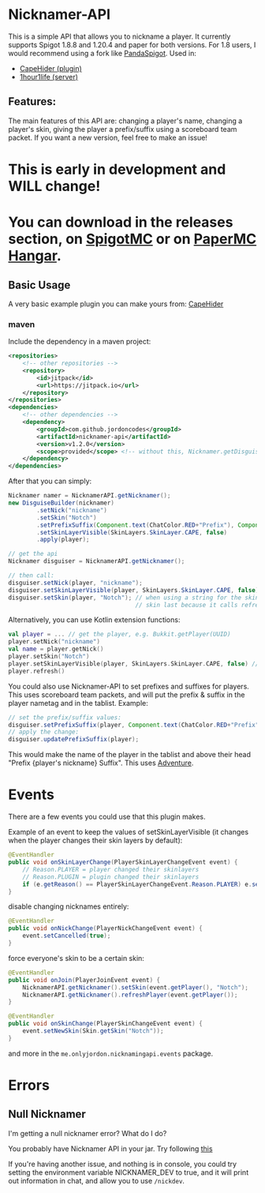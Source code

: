 # Nicknamer-API
This is a simple API that allows you to nickname a player. It currently supports Spigot 1.8.8 and 1.20.4 and paper for both versions. For 1.8 users, I would recommend using a fork like [PandaSpigot](https://github.com/hpfxd/PandaSpigot).
Used in: 
- [CapeHider (plugin)](https://github.com/jordoncodes/CapeHider)
- [1hour1life (server)](https://discord.gg/qcUDTArQC7)
## Features:
The main features of this API are: changing a player's name, changing a player's skin, giving the player a prefix/suffix using a scoreboard team packet. If you want a new version, feel free to make an issue!

# This is early in development and WILL change!
# You can download in the releases section, on [SpigotMC](https://www.spigotmc.org/resources/nicknamer-api.115002/) or on [PaperMC Hangar](https://hangar.papermc.io/onlyjordon/Nicknamer-API).

## Basic Usage
A very basic example plugin you can make yours from: [CapeHider](https://github.com/jordoncodes/CapeHider)

### maven
Include the dependency in a maven project:
```xml
<repositories>
    <!-- other repositories -->
    <repository>
        <id>jitpack</id>
        <url>https://jitpack.io</url>
    </repository>
</repositories>
<dependencies>
    <!-- other dependencies -->
    <dependency>
        <groupId>com.github.jordoncodes</groupId>
        <artifactId>nicknamer-api</artifactId>
        <version>v1.2.0</version>
        <scope>provided</scope> <!-- without this, Nicknamer.getDisguiser() will give you null -->
    </dependency>
</dependencies>
```

After that you can simply:

```java
Nicknamer namer = NicknamerAPI.getNicknamer();
new DisguiseBuilder(nicknamer)
        .setNick("nickname")
        .setSkin("Notch")
        .setPrefixSuffix(Component.text(ChatColor.RED+"Prefix"), Component.text(ChatColor.GREEN+"Suffix"), ChatColor.WHITE, 0)
        .setSkinLayerVisible(SkinLayers.SkinLayer.CAPE, false)
        .apply(player);
```

```java 
// get the api
Nicknamer disguiser = NicknamerAPI.getNicknamer();

// then call:
disguiser.setNick(player, "nickname");
disguiser.setSkinLayerVisible(player, SkinLayers.SkinLayer.CAPE, false); // hide cape
disguiser.setSkin(player, "Notch"); // when using a string for the skin (instead of a Skin), it's best to set the
                                    // skin last because it calls refreshPlayer() as it downloads the skin async.
```

Alternatively, you can use Kotlin extension functions:
```kotlin
val player = ... // get the player, e.g. Bukkit.getPlayer(UUID)
player.setNick("nickname")
val name = player.getNick()
player.setSkin("Notch")
player.setSkinLayerVisible(player, SkinLayers.SkinLayer.CAPE, false) // hide cape
player.refresh()
```

You could also use Nicknamer-API to set prefixes and suffixes for players. This uses scoreboard team packets, and will put the prefix & suffix in the player nametag and in the tablist. Example:
```java
// set the prefix/suffix values:
disguiser.setPrefixSuffix(player, Component.text(ChatColor.RED+"Prefix"), Component.text(ChatColor.GREEN+"Suffix"), ChatColor.WHITE, 0); // last param (int) is a priority in the tablist, higher priority = lower position in tablist.
// apply the change:
disguiser.updatePrefixSuffix(player);
```

This would make the name of the player in the tablist and above their head "Prefix {player's nickname} Suffix". This uses [Adventure](https://docs.advntr.dev/index.html).

# Events
There are a few events you could use that this plugin makes.

Example of an event to keep the values of setSkinLayerVisible (it changes when the player changes their skin layers by default):
```java
@EventHandler
public void onSkinLayerChange(PlayerSkinLayerChangeEvent event) {
    // Reason.PLAYER = player changed their skinlayers
    // Reason.PLUGIN = plugin changed their skinlayers
    if (e.getReason() == PlayerSkinLayerChangeEvent.Reason.PLAYER) e.setCancelled(true);
}
```
disable changing nicknames entirely:

```java
@EventHandler
public void onNickChange(PlayerNickChangeEvent event) {
    event.setCancelled(true);
}
```
force everyone's skin to be a certain skin:

```java
@EventHandler
public void onJoin(PlayerJoinEvent event) {
    NicknamerAPI.getNicknamer().setSkin(event.getPlayer(), "Notch");
    NicknamerAPI.getNicknamer().refreshPlayer(event.getPlayer());
}

@EventHandler
public void onSkinChange(PlayerSkinChangeEvent event) {
    event.setNewSkin(Skin.getSkin("Notch"));
}
```

and more in the `me.onlyjordon.nicknamingapi.events` package.

# Errors
## Null Nicknamer
I'm getting a null nicknamer error? What do I do?

You probably have Nicknamer API in your jar. Try following [this](https://github.com/jordoncodes/nicknamer-api?tab=readme-ov-file#maven)

If you're having another issue, and nothing is in console, you could try setting the environment variable NICKNAMER_DEV to true, and it will print out information in chat, and allow you to use `/nickdev`. 
